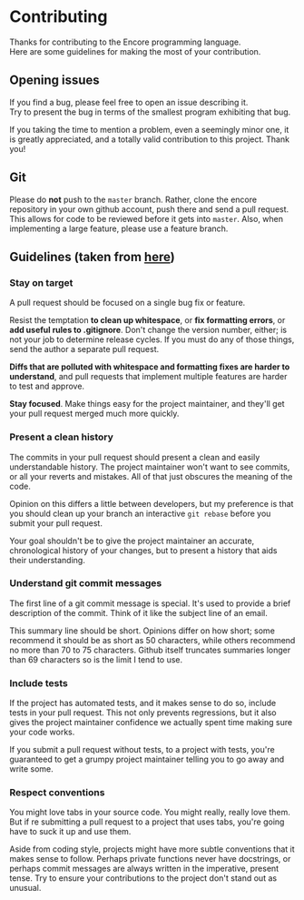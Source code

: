 # Contributing

Thanks for contributing to the Encore programming language.  
Here are some guidelines for making the most of your contribution.

## Opening issues

If you find a bug, please feel free to open an issue describing it.  
Try to present the bug in terms of the smallest program exhibiting that bug.

If you taking the time to mention a problem, even a seemingly minor one, it is
greatly appreciated, and a totally valid contribution to this project. Thank
you!

## Git

Please do **not** push to the `master` branch. Rather, clone the
encore repository in your own github account, push there and send a pull
request. This allows for code to be reviewed before it gets into `master`. Also,
when implementing a large feature, please use a feature branch.

## Guidelines (taken from [here](http://www.booleanknot.com/blog/2013/09/07/pull-requests.html))

### Stay on target
A pull request should be focused on a single bug fix or feature.

Resist the temptation **to clean up whitespace**, or **fix formatting errors**, or **add
useful rules to .gitignore**. Don't change the version number, either; is not your job
to determine release cycles. If you must do any of those things, send the author
a separate pull request.

**Diffs that are polluted with whitespace and formatting fixes are harder to
understand**, and pull requests that implement multiple features are harder to
test and approve.

**Stay focused**. Make things easy for the project maintainer, and they'll get your pull
request merged much more quickly.

### Present a clean history
The commits in your pull request should present a clean
and easily understandable history. The project maintainer won't want to see commits,
or all your reverts and mistakes. All of that just obscures the meaning of the
code.

Opinion on this differs a little between developers, but my preference is that
you should clean up your branch an interactive `git rebase` before you submit your
pull request.

Your goal shouldn't be to give the project maintainer an accurate, chronological history
of your changes, but to present a history that aids their understanding.

### Understand git commit messages

The first line of a git commit message is special. It's used to provide a brief
description of the commit. Think of it like the subject line of an email.

This summary line should be short. Opinions differ on how short; some recommend
it should be as short as 50 characters, while others recommend no more than 70
to 75 characters. Github itself truncates summaries longer than 69 characters so
is the limit I tend to use.

### Include tests

If the project has automated tests, and it makes sense to do so, include tests
in your pull request. This not only prevents regressions, but it also gives the
project maintainer confidence we actually spent time making sure your code
works.

If you submit a pull request without tests, to a project with tests, you're
guaranteed to get a grumpy project maintainer telling you to go away and write
some.

### Respect conventions

You might love tabs in your source code. You might
really, really love them. But if re submitting a pull request to a project that
uses tabs, you're going have to suck it up and use them.

Aside from coding style, projects might have more subtle conventions that it
makes sense to follow. Perhaps private functions never have docstrings, or
perhaps commit messages are always written in the imperative, present tense. Try
to ensure your contributions to the project don't stand out as
unusual.
